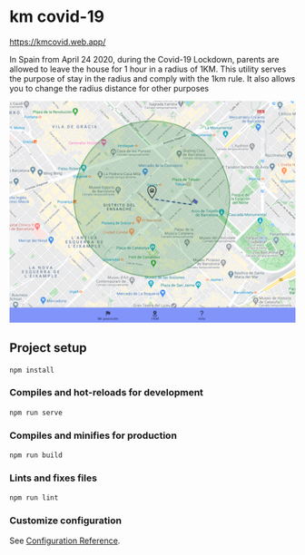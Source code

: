 # km covid-19



https://kmcovid.web.app/

 
In Spain from April 24 2020, during the Covid-19 Lockdown, parents are allowed to leave the house for 1 hour in a radius of 1KM. This utility serves the purpose of stay in the radius and comply with the 1km rule. It also allows you to change the radius distance for other purposes

![alt text](https://raw.githubusercontent.com/amstrad/kmcovid/master/screenshot.png)



## Project setup
```
npm install
```

### Compiles and hot-reloads for development
```
npm run serve
```

### Compiles and minifies for production
```
npm run build
```

### Lints and fixes files
```
npm run lint
```

### Customize configuration
See [Configuration Reference](https://cli.vuejs.org/config/).
